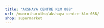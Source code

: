 ```yaml
---
title: "AKSHAYA CENTRE KLM 088"
url: /munrothuruthu/akshaya-centre-klm-088/
shop: supermarket
---
```

